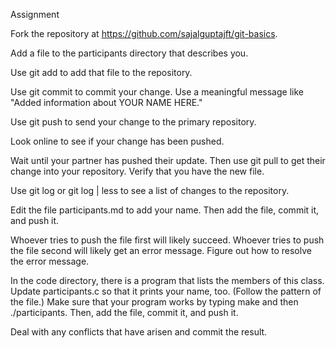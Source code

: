 Assignment


Fork the repository at https://github.com/sajalguptajft/git-basics.

Add a file to the participants directory that describes you.

Use git add to add that file to the repository.

Use git commit to commit your change. Use a meaningful message like "Added information about YOUR NAME HERE."

Use git push to send your change to the primary repository.

Look online to see if your change has been pushed.

Wait until your partner has pushed their update. Then use git pull to get their change into your repository. Verify that you have the new file.

Use git log or git log | less to see a list of changes to the repository.

Edit the file participants.md to add your name. Then add the file, commit it, and push it.

Whoever tries to push the file first will likely succeed. Whoever tries to push the file second will likely get an error message. Figure out how to resolve the error message.

In the code directory, there is a program that lists the members of this class. Update participants.c so that it prints your name, too. (Follow the pattern of the file.) Make sure that your program works by typing make and then ./participants. Then, add the file, commit it, and push it.

Deal with any conflicts that have arisen and commit the result.
